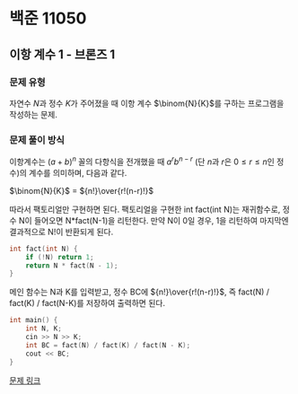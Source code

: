 # 백준 11050
## 이항 계수 1 - 브론즈 1
### 문제 유형

자연수 $N$과 정수 $K$가 주어졌을 때 이항 계수 $\binom{N}{K}\$를 구하는 프로그램을 작성하는 문제.

### 문제 풀이 방식

이항계수는 $(a+b)^n$ 꼴의 다항식을 전개했을 때 $a^rb^{n-r}$ (단 $n$과 $r$은 $0≤r≤n$인 정수)의 계수를 의미하며, 다음과 같다.

$\binom{N}{K}\$ = ${n!}\over{r!(n-r)!}$

따라서 팩토리얼만 구현하면 된다. 팩토리얼을 구현한 int fact(int N)는 재귀함수로, 정수 N이 들어오면 N*fact(N-1)을 리턴한다. 만약 N이 0일 경우, 1을 리턴하여 마지막엔 결과적으로 N!이 반환되게 된다.

~~~cpp
int fact(int N) {
    if (!N) return 1;
    return N * fact(N - 1);
}
~~~

메인 함수는 N과 K를 입력받고, 정수 BC에 ${n!}\over{r!(n-r)!}$, 즉 fact(N) / fact(K) / fact(N-K)를 저장하여 출력하면 된다.
~~~cpp
int main() {
    int N, K;
    cin >> N >> K;
    int BC = fact(N) / fact(K) / fact(N - K);
    cout << BC;
}
~~~

[문제 링크](https://github.com/tyshim0118/BJ-Codes/blob/main/BJ11050.cpp)
